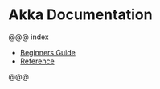 # Akka Documentation

@@@ index

* [Beginners Guide](guide/index.md)
* [Reference](reference/index.md)

@@@
